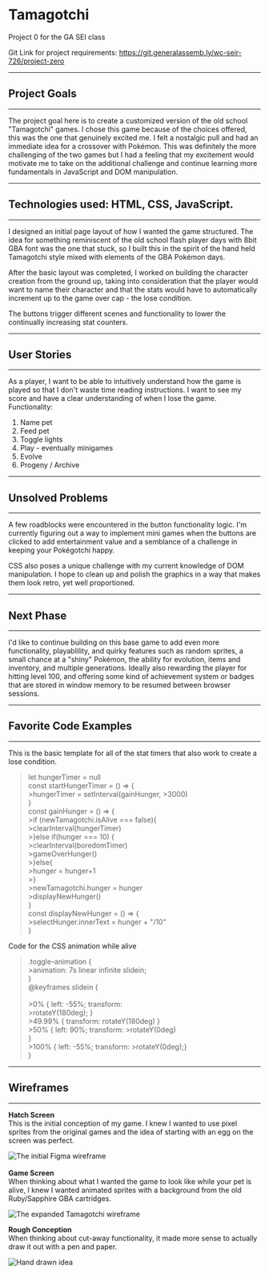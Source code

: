 # Tamagotchi

Project 0 for the GA SEI class

Git Link for project requirements: https://git.generalassemb.ly/wc-seir-726/project-zero

******************************************

## Project Goals

******************************************
The project goal here is to create a customized version of the old school "Tamagotchi" games. I chose this game because of the choices offered, this was the one that genuinely excited me. I felt a nostalgic pull and had an immediate idea for a crossover with Pokémon. This was definitely the more challenging of the two games but I had a feeling that my excitement would motivate me to take on the additional challenge and continue learning more fundamentals in JavaScript and DOM manipulation.
******************************************

## Technologies used: HTML, CSS, JavaScript.

******************************************
I designed an initial page layout of how I wanted the game structured. The idea for something reminiscent of the old school flash player days with 8bit GBA font was the one that stuck, so I built this in the spirit of the hand held Tamagotchi style mixed with elements of the GBA Pokémon days.

After the basic layout was completed, I worked on building the character creation from the ground up, taking into consideration that the player would want to name their character and that the stats would have to automatically increment up to the game over cap - the lose condition.

The buttons trigger different scenes and functionality to lower the continually increasing stat counters.

******************************************

## User Stories

******************************************
As a player, I want to be able to intuitively understand how the game is played so that I don't waste time reading instructions. I want to see my score and have a clear understanding of when I lose the game.
Functionality:
1. Name pet
2. Feed pet
3. Toggle lights
4. Play - eventually minigames
5. Evolve
6. Progeny / Archive

******************************************

## Unsolved Problems

******************************************
A few roadblocks were encountered in the button functionality logic. I'm currently figuring out a way to implement mini games when the buttons are clicked to add entertainment value and a semblance of a challenge in keeping your Pokégotchi happy.

CSS also poses a unique challenge with my current knowledge of DOM manipulation. I hope to clean up and polish the graphics in a way that makes them look retro, yet well proportioned.

******************************************

## Next Phase

******************************************

I'd like to continue building on this base game to add even more functionality, playablility, and quirky features such as random sprites, a small chance at a "shiny" Pokémon, the ability for evolution, items and inventory, and multiple generations. Ideally also rewarding the player for hitting level 100, and offering some kind of achievement system or badges that are stored in window memory to be resumed between browser sessions.

******************************************

## Favorite Code Examples

******************************************
This is the basic template for all of the stat timers that also work to create a lose condition.

  >let hungerTimer = null <br>
  >const startHungerTimer = () => { <br>
    >hungerTimer = setInterval(gainHunger, >3000) <br>
  >} <br>
  >const gainHunger = () => { <br>
    >if (newTamagotchi.isAlive === false){ <br>
      >clearInterval(hungerTimer) <br>
    >}else if(hunger === 10) { <br>
      >clearInterval(boredomTimer) <br>
      >gameOverHunger() <br>
    >}else{ <br>
      >hunger = hunger+1 <br>
    >} <br>
    >newTamagotchi.hunger = hunger <br>
    >displayNewHunger() <br>
  >} <br>
  >const displayNewHunger = () => { <br>
    >selectHunger.innerText = hunger + "/10" <br>
  >} <br>

  Code for the CSS animation while alive

  >.toggle-animation { <br>
    >animation: 7s linear infinite slidein; <br>
  >} <br>
  >@keyframes slidein { <br> <br>
    >0% { left: -55%; transform: <br> >rotateY(180deg); } <br>
    >49.99% { transform: rotateY(180deg) } <br>
    >50% { left: 90%; transform: >rotateY(0deg) <br> }<br>
    >100% { left: -55%; transform: >rotateY(0deg);} <br>
  >} <br>

******************************************

## Wireframes

******************************************
**Hatch Screen** <br>
This is the initial conception of my game. I knew I wanted to use pixel sprites from the original games and the idea of starting with an egg on the screen was perfect.

![The initial Figma wireframe](./Tama-initial.png)
<br><br>
**Game Screen** <br>
When thinking about what I wanted the game to look like while your pet is alive, I knew I wanted animated sprites with a background from the old Ruby/Sapphire GBA cartridges.

![The expanded Tamagotchi wireframe](./Tama-expanded.png)

**Rough Conception** <br>
When thinking about cut-away functionality, it made more sense to actually draw it out with a pen and paper.

![Hand drawn idea](./Tama-drawing.png)
